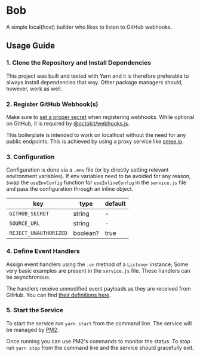 # Bob

A simple local(host) builder who likes to listen to GitHub webhooks.

## Usage Guide

### 1. Clone the Repository and Install Dependencies

This project was built and tested with Yarn and it is therefore preferable to
always install dependencies that way. Other package managers should, however,
work as well.

### 2. Register GitHub Webhook(s)

Make sure to [set a proper secret](https://docs.github.com/en/free-pro-team@latest/developers/webhooks-and-events/securing-your-webhooks)
when registering webhooks. While optional on GitHub, it is required by
[@octokit/webhooks.js](https://github.com/octokit/webhooks.js).

This boilerplate is intended to work on localhost without the need for any
public endpoints. This is achieved by using a proxy service like
[smee.io](https://smee.io/).

### 3. Configuration

Configuration is done via a `.env` file (or by directly setting relevant
environment variables). If env variables need to be avoided for any reason, swap
the `useEnvConfig` function for `useInlineConfig` in the `service.js` file and
pass the configuration through an inline object.

| key                   | type     | default |
|-----------------------|----------|---------|
| `GITHUB_SECRET`       | string   | -       |
| `SOURCE_URL`          | string   | -       |
| `REJECT_UNAUTHORIZED` | boolean? | true    |

### 4. Define Event Handlers

Assign event handlers using the `.on` method of a `Listener` instance; Some
very basic examples are present in the `service.js` file. These handlers can
be asynchronous.

The handlers receive unmodified event payloads as they are received from GitHub.
You can find [their definitions here](https://docs.github.com/en/free-pro-team@latest/developers/webhooks-and-events/webhook-events-and-payloads).

### 5. Start the Service

To start the service run `yarn start` from the command line. The service will be
managed by [PM2](https://pm2.keymetrics.io/).

Once running you can use PM2's commands to monitor the status. To stop run
`yarn stop` from the command line and the service should gracefully exit.
